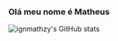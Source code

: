 ### Olá meu nome é Matheus
![ignmathzy's GitHub stats](https://github-readme-stats.vercel.app/api?username=ignmathzy&show_icons=true)
